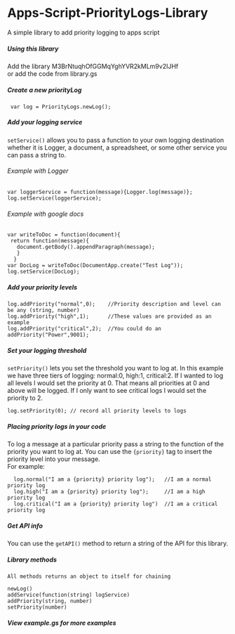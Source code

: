# Apps-Script-PriorityLogs-Library
A simple library to add priority logging to apps script  
  
##### Using this library  
Add the library M3BrNtuqhOfGGMqYghYVR2kMLm9v2IJHf  
or add the code from library.gs  
  
##### Create a new priorityLog  
     var log = PriorityLogs.newLog(); 
        
##### Add your logging service
`setService()` allows you to pass a function to your own logging destination whether it is Logger, a document, a spreadsheet, or some other service you can pass a string to.  
###### Example with Logger  
    var loggerService = function(message){Logger.log(message)};
    log.setService(loggerService);
  
###### Example with google docs  
    var writeToDoc = function(document){
     return function(message){
       document.getBody().appendParagraph(message);
       }
      }  
    var DocLog = writeToDoc(DocumentApp.create("Test Log"));  
    log.setService(DocLog);

##### Add your priority levels  
    log.addPriority("normal",0);    //Priority description and level can be any (string, number)
    log.addPriority("high",1);      //These values are provided as an example
    log.addPriority("critical",2);  //You could do an addPriority("Power",9001);
  
##### Set your logging threshold  
`setPriority()` lets you set the threshold you want to log at. In this example we have three tiers of logging: normal:0, high:1, critical:2.  If I wanted to log all levels I would set the priority at 0.  That means all priorities at 0 and above will be logged.  If I only want to see critical logs I would set the priority to 2.  
   
    log.setPriority(0); // record all priority levels to logs  
  
##### Placing priority logs in your code  
To log a message at a particular priority pass a string to the function of the priority you want to log at.  You can use the `{priority}` tag to insert the priority level into your message.  
For example:  
  
      log.normal("I am a {priority} priority log");   //I am a normal priority log 
      log.high("I am a {priority} priority log");     //I am a high priority log  
      log.critical("I am a {priority} priority log")  //I am a critical priority log  

##### Get API info   
You can use the `getAPI()` method to return a string of the API for this library.    
##### Library methods  
`All methods returns an object to itself for chaining`  
  
    newLog()
    addService(function(string) logService)  
    addPriority(string, number)  
    setPriority(number)  
  
##### View example.gs for more examples
